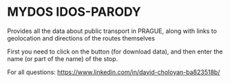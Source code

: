 # MYDOS IDOS-PARODY

Provides all the data about public transport in PRAGUE, along with links to geolocation and directions of the routes themselves

First you need to click on the button (for download data), and then enter the name (or part of the name) of the stop.

For all questions: https://www.linkedin.com/in/david-choloyan-ba823518b/
